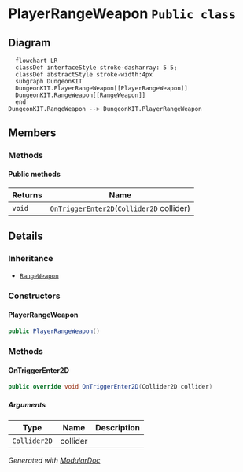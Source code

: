 # PlayerRangeWeapon `Public class`

## Diagram
```mermaid
  flowchart LR
  classDef interfaceStyle stroke-dasharray: 5 5;
  classDef abstractStyle stroke-width:4px
  subgraph DungeonKIT
  DungeonKIT.PlayerRangeWeapon[[PlayerRangeWeapon]]
  DungeonKIT.RangeWeapon[[RangeWeapon]]
  end
DungeonKIT.RangeWeapon --> DungeonKIT.PlayerRangeWeapon
```

## Members
### Methods
#### Public  methods
| Returns | Name |
| --- | --- |
| `void` | [`OnTriggerEnter2D`](#ontriggerenter2d)(`Collider2D` collider) |

## Details
### Inheritance
 - [
`RangeWeapon`
](./dungeonkit-RangeWeapon)

### Constructors
#### PlayerRangeWeapon
```csharp
public PlayerRangeWeapon()
```

### Methods
#### OnTriggerEnter2D
```csharp
public override void OnTriggerEnter2D(Collider2D collider)
```
##### Arguments
| Type | Name | Description |
| --- | --- | --- |
| `Collider2D` | collider |   |

*Generated with* [*ModularDoc*](https://github.com/hailstorm75/ModularDoc)
